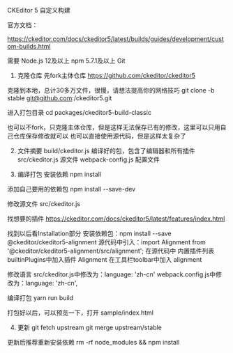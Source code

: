 CKEditor 5 自定义构建

官方文档：

https://ckeditor.com/docs/ckeditor5/latest/builds/guides/development/custom-builds.html


需要
Node.js 12及以上
npm 5.7.1及以上
Git


1. 克隆仓库
先fork主体仓库
https://github.com/ckeditor/ckeditor5

克隆到本地，总计30多万文件，很慢，请想法提高你的网络技巧
git clone -b stable git@github.com:<your-username>/ckeditor5.git

进入打包目录
cd packages/ckeditor5-build-classic

也可以不fork，只克隆主体仓库，但是这样无法保存已有的修改，这里可以只用自己仓库保存修改就可以
也可以直接使用源代码，但是这样太复杂了

2. 文件摘要
build/ckeditor.js 编译好的包，包含了编辑器和所有插件
src/ckeditor.js 源文件
webpack-config.js 配置文件

3. 编译打包
安装依赖
npm install

添加自己要用的依赖包
npm install --save-dev <package-name>


修改源文件
src/ckeditor.js

找想要的插件
https://ckeditor.com/docs/ckeditor5/latest/features/index.html

找到以后看Installation部分
安装依赖包：npm install --save @ckeditor/ckeditor5-alignment
源代码中引入：import Alignment from '@ckeditor/ckeditor5-alignment/src/alignment';
在源代码中
内置插件列表builtinPlugins中加入插件 Alignment
在工具栏toolbar中加入 alignment

修改语言
src/ckeditor.js中修改为：language: 'zh-cn'
webpack.config.js中修改为：language: 'zh-cn',


编译打包
yarn run build

打包好以后，可以预览一下，打开
sample/index.html

4. 更新
git fetch upstream
git merge upstream/stable

更新后推荐重新安装依赖
rm -rf node_modules && npm install





